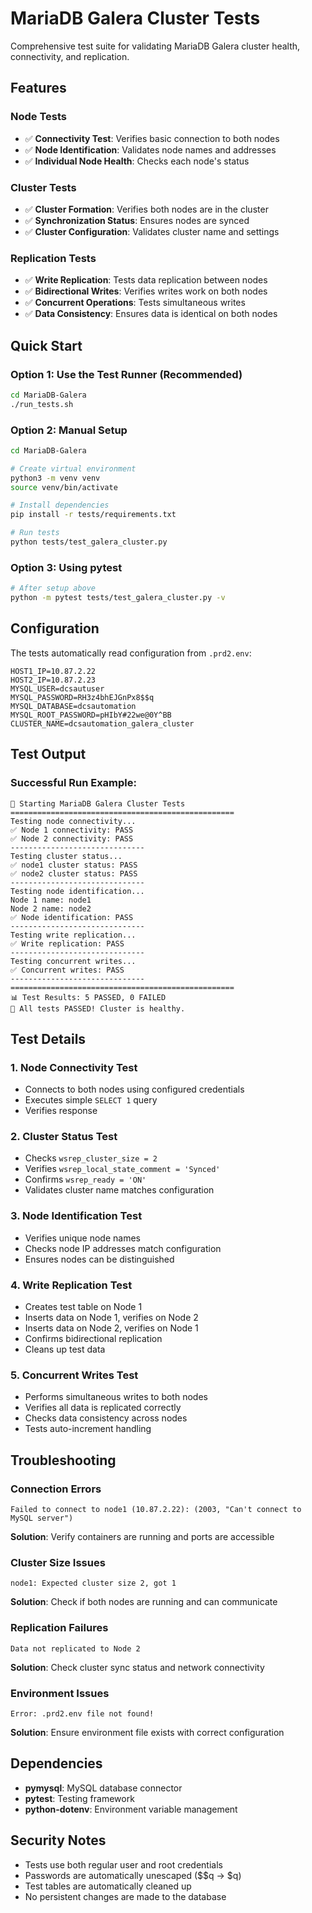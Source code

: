 # MariaDB Galera Cluster Tests

Comprehensive test suite for validating MariaDB Galera cluster health, connectivity, and replication.

## Features

### Node Tests
- ✅ **Connectivity Test**: Verifies basic connection to both nodes
- ✅ **Node Identification**: Validates node names and addresses
- ✅ **Individual Node Health**: Checks each node's status

### Cluster Tests
- ✅ **Cluster Formation**: Verifies both nodes are in the cluster
- ✅ **Synchronization Status**: Ensures nodes are synced
- ✅ **Cluster Configuration**: Validates cluster name and settings

### Replication Tests
- ✅ **Write Replication**: Tests data replication between nodes
- ✅ **Bidirectional Writes**: Verifies writes work on both nodes
- ✅ **Concurrent Operations**: Tests simultaneous writes
- ✅ **Data Consistency**: Ensures data is identical on both nodes

## Quick Start

### Option 1: Use the Test Runner (Recommended)
```bash
cd MariaDB-Galera
./run_tests.sh
```

### Option 2: Manual Setup
```bash
cd MariaDB-Galera

# Create virtual environment
python3 -m venv venv
source venv/bin/activate

# Install dependencies
pip install -r tests/requirements.txt

# Run tests
python tests/test_galera_cluster.py
```

### Option 3: Using pytest
```bash
# After setup above
python -m pytest tests/test_galera_cluster.py -v
```

## Configuration

The tests automatically read configuration from `.prd2.env`:

```env
HOST1_IP=10.87.2.22
HOST2_IP=10.87.2.23
MYSQL_USER=dcsautuser
MYSQL_PASSWORD=RH3z4bhEJGnPx8$$q
MYSQL_DATABASE=dcsautomation
MYSQL_ROOT_PASSWORD=pHIbY#22we@0Y^BB
CLUSTER_NAME=dcsautomation_galera_cluster
```

## Test Output

### Successful Run Example:
```
🚀 Starting MariaDB Galera Cluster Tests
==================================================
Testing node connectivity...
✅ Node 1 connectivity: PASS
✅ Node 2 connectivity: PASS
------------------------------
Testing cluster status...
✅ node1 cluster status: PASS
✅ node2 cluster status: PASS
------------------------------
Testing node identification...
Node 1 name: node1
Node 2 name: node2
✅ Node identification: PASS
------------------------------
Testing write replication...
✅ Write replication: PASS
------------------------------
Testing concurrent writes...
✅ Concurrent writes: PASS
------------------------------
==================================================
📊 Test Results: 5 PASSED, 0 FAILED
🎉 All tests PASSED! Cluster is healthy.
```

## Test Details

### 1. Node Connectivity Test
- Connects to both nodes using configured credentials
- Executes simple `SELECT 1` query
- Verifies response

### 2. Cluster Status Test
- Checks `wsrep_cluster_size = 2`
- Verifies `wsrep_local_state_comment = 'Synced'`
- Confirms `wsrep_ready = 'ON'`
- Validates cluster name matches configuration

### 3. Node Identification Test
- Verifies unique node names
- Checks node IP addresses match configuration
- Ensures nodes can be distinguished

### 4. Write Replication Test
- Creates test table on Node 1
- Inserts data on Node 1, verifies on Node 2
- Inserts data on Node 2, verifies on Node 1
- Confirms bidirectional replication
- Cleans up test data

### 5. Concurrent Writes Test
- Performs simultaneous writes to both nodes
- Verifies all data is replicated correctly
- Checks data consistency across nodes
- Tests auto-increment handling

## Troubleshooting

### Connection Errors
```
Failed to connect to node1 (10.87.2.22): (2003, "Can't connect to MySQL server")
```
**Solution**: Verify containers are running and ports are accessible

### Cluster Size Issues
```
node1: Expected cluster size 2, got 1
```
**Solution**: Check if both nodes are running and can communicate

### Replication Failures
```
Data not replicated to Node 2
```
**Solution**: Check cluster sync status and network connectivity

### Environment Issues
```
Error: .prd2.env file not found!
```
**Solution**: Ensure environment file exists with correct configuration

## Dependencies

- **pymysql**: MySQL database connector
- **pytest**: Testing framework
- **python-dotenv**: Environment variable management

## Security Notes

- Tests use both regular user and root credentials
- Passwords are automatically unescaped ($$q → $q)
- Test tables are automatically cleaned up
- No persistent changes are made to the database
